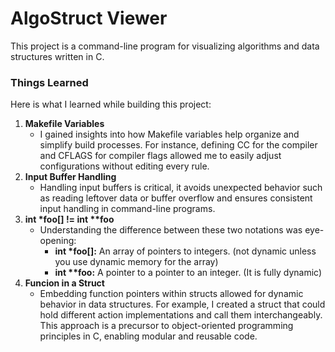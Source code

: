 # AlgoStruct Viewer

This project is a command-line program for visualizing algorithms and data structures written in C.

### Things Learned 

Here is what I learned while building this project:

1. **Makefile Variables**
    - I gained insights into how Makefile variables help organize and simplify build processes. 
    For instance, defining CC for the compiler and CFLAGS for compiler flags allowed me to 
    easily adjust configurations without editing every rule.
2. **Input Buffer Handling**
    - Handling input buffers is critical, it avoids unexpected behavior such as reading leftover data or buffer overflow
    and ensures consistent input handling in command-line programs.
3. **int \*foo[] != int \*\*foo**
    - Understanding the difference between these two notations was eye-opening:
        - **int \*foo[]:** An array of pointers to integers. (not dynamic unless you use dynamic memory for the array)
        - **int \*\*foo:** A pointer to a pointer to an integer. (It is fully dynamic)
4. **Funcion in a Struct**
    - Embedding function pointers within structs allowed for dynamic behavior in data structures.
    For example, I created a struct that could hold different action implementations and call them interchangeably.
    This approach is a precursor to object-oriented programming principles in C, enabling modular and reusable code.
